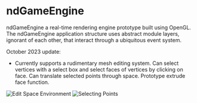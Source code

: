 # ndGameEngine

 ndGameEngine a real-time rendering engine prototype built using OpenGL. The ndGameEngine application structure uses abstract module layers, ignorant of each other, that interact through a ubiquitous event system. 

 October 2023 update:
 - Currently supports a rudimentary mesh editing system. Can select vertices with a select box and select faces of vertices by clicking on face. Can translate selected points through space. Prototype extrude face function.
 
 ![Edit Space Environment](https://github.com/Ben-Rutkowski/ndGameEngine/assets/70175023/f7512520-5b66-4442-b19c-e205ba0d43a1)
 ![Selecting Points](https://github.com/Ben-Rutkowski/ndGameEngine/assets/70175023/b8ca2e05-4adb-4bef-9eda-81efb49098f7)
